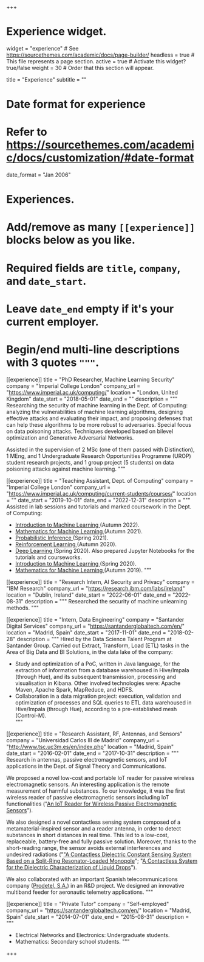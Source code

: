 +++
# Experience widget.
widget = "experience"  # See https://sourcethemes.com/academic/docs/page-builder/
headless = true  # This file represents a page section.
active = true  # Activate this widget? true/false
weight = 30  # Order that this section will appear.

title = "Experience"
subtitle = ""

# Date format for experience
#   Refer to https://sourcethemes.com/academic/docs/customization/#date-format
date_format = "Jan 2006"

# Experiences.
#   Add/remove as many `[[experience]]` blocks below as you like.
#   Required fields are `title`, `company`, and `date_start`.
#   Leave `date_end` empty if it's your current employer.
#   Begin/end multi-line descriptions with 3 quotes `"""`.
[[experience]]
  title = "PhD Researcher, Machine Learning Security"
  company = "Imperial College London"
  company_url = "https://www.imperial.ac.uk/computing/"
  location = "London, United Kingdom"
  date_start = "2018-05-01"
  date_end = ""
  description = """
  Researching the security of machine learning in the Dept. of Computing: analyzing the vulnerabilities of machine learning algorithms, designing effective attacks and evaluating their impact, and proposing defenses that can help these algorithms to be more robust to adversaries. Special focus on data poisoning attacks. Techniques developed based on bilevel optimization and Generative Adversarial Networks.

  Assisted in the supervision of 2 MSc (one of them passed with Distinction), 1 MEng, and 1 Undergraduate Research Opportunities Programme (UROP) student research projects, and 1 group project (5 students) on data poisoning attacks against machine learning.
  """


[[experience]]
  title = "Teaching Assistant,  Dept. of Computing"
  company = "Imperial College London"
  company_url = "https://www.imperial.ac.uk/computing/current-students/courses/"
  location = ""
  date_start = "2019-10-01"
  date_end = "2022-12-31"
  description = """
  Assisted in lab sessions and tutorials and marked coursework in the Dept. of Computing:

  * <a href="https://www.imperial.ac.uk/computing/current-students/courses/70050/">Introduction to Machine Learning </a> (Autumn 2022).
  * <a href="https://www.imperial.ac.uk/computing/current-students/courses/70015/">Mathematics for Machine Learning </a> (Autumn 2021).
  * <a href="https://www.imperial.ac.uk/computing/current-students/courses/70019/">Probabilistic Inference </a> (Spring 2021).
  * <a href="https://www.imperial.ac.uk/computing/current-students/courses/70028/">Reinforcement Learning </a> (Autumn 2020).
  * <a href="https://www.imperial.ac.uk/computing/current-students/courses/70010/">Deep Learning </a> (Spring 2020). Also prepared Jupyter Notebooks for the tutorials and courseworks.
  * <a href="https://www.imperial.ac.uk/computing/current-students/courses/70050/">Introduction to Machine Learning </a> (Spring 2020).
  * <a href="https://www.imperial.ac.uk/computing/current-students/courses/70015/">Mathematics for Machine Learning </a> (Autumn 2019).
  """

[[experience]]
  title = "Research Intern, AI Security and Privacy"
  company = "IBM Research"
  company_url = "https://research.ibm.com/labs/ireland"
  location = "Dublin, Ireland"
  date_start = "2022-06-01"
  date_end = "2022-08-31"
  description = """
  Researched the security of machine unlearning methods. 
  """


[[experience]]
  title = "Intern, Data Engineering"
  company = "Santander Digital Services"
  company_url = "https://santanderglobaltech.com/en/"
  location = "Madrid, Spain"
  date_start = "2017-11-01"
  date_end = "2018-02-28"
  description = """
  Hired by the Data Science Talent Program at Santander Group. Carried out Extract, Transform, Load (ETL) tasks in the Area of Big Data and BI Solutions, in the data lake of the company:

  * Study and optimization of a PoC, written in Java language, for the extraction of information from a database warehoused in Hive/Impala (through Hue), and its subsequent transmission, processing and visualisation in Kibana. Other involved technologies were: Apache Maven, Apache Spark, MapReduce, and HDFS.
  * Collaboration in a data migration project: execution, validation and optimization of processes and SQL queries to ETL data warehoused in Hive/Impala (through Hue), according to a pre-established mesh (Control-M).  
  """
  





[[experience]]
  title = "Research Assistant, RF, Antennas, and Sensors"
  company = "Universidad Carlos III de Madrid"
  company_url = "http://www.tsc.uc3m.es/en/index.php"
  location = "Madrid, Spain"
  date_start = "2016-02-01"
  date_end = "2017-10-31"
  description = """
  Research in antennas, passive electromagnetic sensors, and IoT applications in the Dept. of Signal Theory and Communications.

  We proposed a novel low-cost and portable IoT reader for passive wireless electromagnetic sensors. An interesting application is the remote measurement of harmful substances. To our knowledge, it was the first wireless reader of passive electromagnetic sensors including IoT functionalities ("<a href="https://dx.doi.org/10.3390/s17040693">An IoT Reader for Wireless Passive Electromagnetic Sensors</a>").

  We also designed a novel contactless sensing system composed of a metamaterial-inspired sensor and a reader antenna, in order to detect substances in short distances in real time. This led to a low-cost, replaceable, battery-free and fully passive solution. Moreover, thanks to the short-reading range, the sensor avoids external interferences and undesired radiations ("<a href="https://doi.org/10.1109/JSEN.2018.2826982">"A Contactless Dielectric Constant Sensing System Based on a Split-Ring Resonator-Loaded Monopole</a>"; "<a href="https://doi.org/10.2528/PIERM20051402">A Contactless System for the Dielectric Characterization of Liquid Drops</a>").

  We also collaborated with an important Spanish telecommunications company (<a href="http://www.prodetel.es/en/">Prodetel, S.A.</a>) in an R&D project. We designed an innovative multiband feeder for aeronautic telemetry applications.
  """


 [[experience]]
  title = "Private Tutor"
  company = "Self-employed"
  company_url = "https://santanderglobaltech.com/en/"
  location = "Madrid, Spain"
  date_start = "2014-07-01"
  date_end = "2015-08-31"
  description = """
* Electrical Networks and Electronics: Undergraduate students.
* Mathematics: Secondary school students.
  """ 
	
+++




